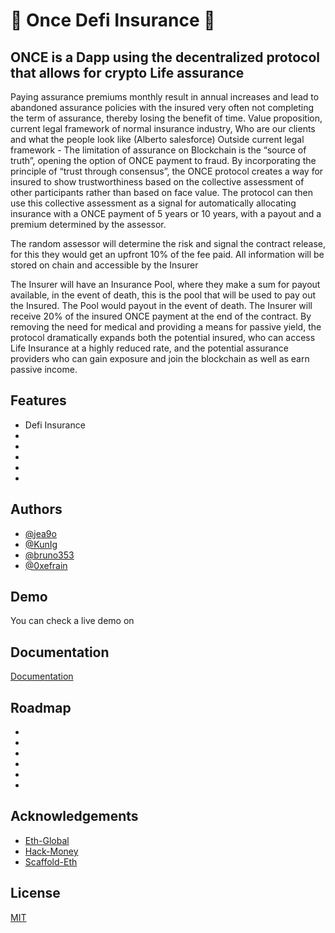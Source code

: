 
# 🫶 Once Defi Insurance 🫶

## ONCE is a Dapp using the decentralized protocol that allows for crypto Life assurance 
Paying assurance premiums monthly result in annual increases and lead to abandoned assurance policies with the insured very often not completing the term of assurance, thereby losing the benefit of time.
Value proposition, current legal framework of normal insurance industry, 
Who are our clients and what the people look like
(Alberto salesforce)
Outside current legal framework - 
The limitation of assurance on Blockchain is the “source of truth”, opening the option of ONCE payment to fraud. 
By incorporating the principle of “trust through consensus”, the ONCE protocol creates a way for insured to show trustworthiness based on the collective assessment of other participants rather than based on face value.
The protocol can then use this collective assessment as a signal for automatically allocating insurance with a ONCE payment of 5 years or 10 years, with a payout and a premium determined by the assessor. 

The random assessor will determine the risk and signal the contract release, for this they would get an upfront 10% of the fee paid.  All information will be stored on chain and accessible by the Insurer

The Insurer will have an Insurance Pool, where they make a sum for payout available, in the event of death, this is the pool that will be used to pay out the Insured.
The Pool would payout in the event of death.
The Insurer will receive 20% of the insured ONCE payment at the end of the contract.
By removing the need for medical and providing a means for   passive yield, the protocol dramatically expands both the potential insured, who can access Life Insurance at a highly reduced rate, and the potential assurance providers who can gain exposure and join the blockchain as well as earn passive income.


## Features

- Defi Insurance
- 
- 
- 
-
-


## Authors

- [@jea9o](https://www.github.com/jea9o)
- [@KunIg](https://www.github.com/KunIg)
- [@bruno353](https://www.github.com/bruno353)
- [@0xefrain](https://www.github.com/0xefrain)





## Demo
You can check a live demo on


## Documentation

[Documentation](https://app.gitbook.com/s/KXimXbNB5D0Dqp4ZQM5E/)


## Roadmap

- 

- 
- 
- 
- 
- 



## Acknowledgements

 - [Eth-Global](https://ethglobal.com/)
 - [Hack-Money](https://hackathon.money/)
 - [Scaffold-Eth](https://github.com/scaffold-eth/scaffold-eth)


## License

[MIT](https://choosealicense.com/licenses/mit/)

